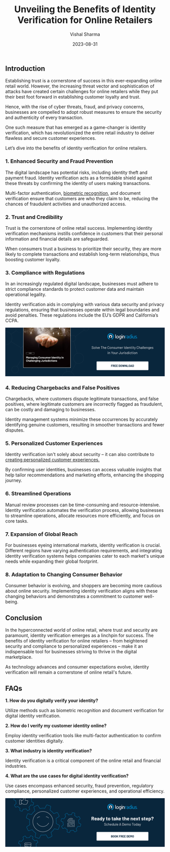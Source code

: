 ﻿---
title: "Unveiling the Benefits of Identity Verification for Online Retailers "
date: "2023-08-31"
coverImage: "identity-verification.jpg"
tags: ["digital identity verification","compliance","cx"]
author: "Vishal Sharma"
description: "In the dynamic realm of online retail, establishing trust while countering cyber threats is paramount. Identity verification emerges as a game-changer, bolstering security, trust, compliance, and even personalization. Dive into the advantages it brings to businesses navigating the digital landscape."
metadescription: "Discover how identity verification is transforming online retail, enhancing security, trust, compliance, and personalization while preventing fraud and streamlining operations."
metatitle: "Revealing Advantages: Retail Identity Verification and Digital Identity Benefits"
---
## Introduction

Establishing trust is a cornerstone of success in this ever-expanding online retail world. However, the increasing threat vector and sophistication of attacks have created certain challenges for online retailers while they put their best foot forward in establishing customer loyalty and trust. 

Hence, with the rise of cyber threats, fraud, and privacy concerns, businesses are compelled to adopt robust measures to ensure the security and authenticity of every transaction. 

One such measure that has emerged as a game-changer is identity verification, which has revolutionized the entire retail industry to deliver flawless and secure customer experiences. 

Let’s dive into the benefits of identity verification for online retailers. 

### 1. Enhanced Security and Fraud Prevention

The digital landscape has potential risks, including identity theft and payment fraud. Identity verification acts as a formidable shield against these threats by confirming the identity of users making transactions. 

Multi-factor authentication, [biometric recognition](https://www.loginradius.com/blog/identity/what-is-mob-biometric-authentication/), and document verification ensure that customers are who they claim to be, reducing the chances of fraudulent activities and unauthorized access.

### 2. Trust and Credibility

Trust is the cornerstone of online retail success. Implementing identity verification mechanisms instills confidence in customers that their personal information and financial details are safeguarded. 

When consumers trust a business to prioritize their security, they are more likely to complete transactions and establish long-term relationships, thus boosting customer loyalty.

### 3. Compliance with Regulations

In an increasingly regulated digital landscape, businesses must adhere to strict compliance standards to protect customer data and maintain operational legality. 

Identity verification aids in complying with various data security and privacy regulations, ensuring that businesses operate within legal boundaries and avoid penalties. These regulations include the EU’s GDPR and California’s CCPA. 

[![GD-consumer-identity](GD-consumer-identity.png)](https://www.loginradius.com/resource/consumer-identity-in-challenges)

### 4. Reducing Chargebacks and False Positives

Chargebacks, where customers dispute legitimate transactions, and false positives, where legitimate customers are incorrectly flagged as fraudulent, can be costly and damaging to businesses. 

Identity management systems minimize these occurrences by accurately identifying genuine customers, resulting in smoother transactions and fewer disputes.

### 5. Personalized Customer Experiences

Identity verification isn't solely about security – it can also contribute to [creating personalized customer experiences.](https://www.loginradius.com/customer-experience-solutions/) 

By confirming user identities, businesses can access valuable insights that help tailor recommendations and marketing efforts, enhancing the shopping journey.

### 6. Streamlined Operations

Manual review processes can be time-consuming and resource-intensive. Identity verification automates the verification process, allowing businesses to streamline operations, allocate resources more efficiently, and focus on core tasks.

### 7. Expansion of Global Reach

For businesses eyeing international markets, identity verification is crucial. Different regions have varying authentication requirements, and integrating identity verification systems helps companies cater to each market's unique needs while expanding their global footprint.

### 8. Adaptation to Changing Consumer Behavior

Consumer behavior is evolving, and shoppers are becoming more cautious about online security. Implementing identity verification aligns with these changing behaviors and demonstrates a commitment to customer well-being.

## Conclusion

In the hyperconnected world of online retail, where trust and security are paramount, identity verification emerges as a linchpin for success. The benefits of identity verification for online retailers – from heightened security and compliance to personalized experiences – make it an indispensable tool for businesses striving to thrive in the digital marketplace. 

As technology advances and consumer expectations evolve, identity verification will remain a cornerstone of online retail's future.

## FAQs

**1. How do you digitally verify your identity?**

Utilize methods such as biometric recognition and document verification for digital identity verification.

**2. How do I verify my customer identity online?**

Employ identity verification tools like multi-factor authentication to confirm customer identities digitally.

**3. What industry is identity verification?**

Identity verification is a critical component of the online retail and financial industries.

**4. What are the use cases for digital identity verification?**

Use cases encompass enhanced security, fraud prevention, regulatory compliance, personalized customer experiences, and operational efficiency.

[![Book-a-demo](../../assets/book-a-demo-loginradius.png)](https://www.loginradius.com/book-a-demo/)